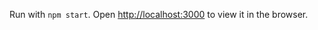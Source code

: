 Run with `npm start`. Open [http://localhost:3000](http://localhost:3000) to view it in the browser.
